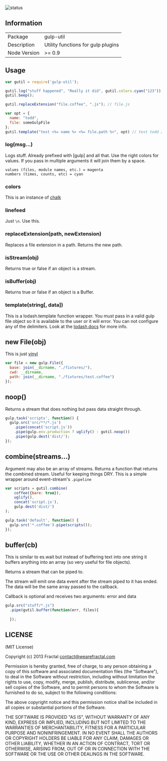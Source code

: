 ![status](https://secure.travis-ci.org/gulpjs/gulp-util.png?branch=master)

## Information

<table>
<tr> 
<td>Package</td><td>gulp-util</td>
</tr>
<tr>
<td>Description</td>
<td>Utility functions for gulp plugins</td>
</tr>
<tr>
<td>Node Version</td>
<td>>= 0.9</td>
</tr>
</table>

## Usage

```javascript
var gutil = require('gulp-util');

gutil.log("stuff happened", "Really it did", gutil.colors.cyan("123"));
gutil.beep();

gutil.replaceExtension("file.coffee", ".js"); // file.js

var opt = {
  name: "todd",
  file: someGulpFile
};
gutil.template("test <%= name %> <%= file.path %>", opt) // test todd /js/hi.js
```

### log(msg...)

Logs stuff. Already prefixed with [gulp] and all that. Use the right colors for values. If you pass in multiple arguments it will join them by a space.

```
values (files, module names, etc.) = magenta
numbers (times, counts, etc) = cyan
```

### colors

This is an instance of [chalk](https://github.com/sindresorhus/chalk)

### linefeed

Just `\n`. Use this.

### replaceExtension(path, newExtension)

Replaces a file extension in a path. Returns the new path.

### isStream(obj)

Returns true or false if an object is a stream.

### isBuffer(obj)

Returns true or false if an object is a Buffer.

### template(string[, data])

This is a lodash.template function wrapper. You must pass in a valid gulp file object so it is available to the user or it will error. You can not configure any of the delimiters. Look at the [lodash docs](http://lodash.com/docs#template) for more info.

## new File(obj)

This is just [vinyl](https://github.com/wearefractal/vinyl)

```javascript
var file = new gulp.File({
  base: join(__dirname, "./fixtures/"),
  cwd: __dirname,
  path: join(__dirname, "./fixtures/test.coffee")
});
```

## noop()

Returns a stream that does nothing but pass data straight through.

```javascript
gulp.task('scripts', function() {
  gulp.src('src/**/*.js')
    .pipe(concat('script.js'))
    .pipe(gulp.env.production ? uglify() : gutil.noop())
    .pipe(gulp.dest('dist/');
});
```

## combine(streams...)

Argument may also be an array of streams. Returns a function that returns the combined stream. Useful for keeping things DRY. This is a simple wrapper around event-stream's `.pipeline`

```javascript
var scripts = gutil.combine(
    coffee({bare: true}),
    uglify(),
    concat('script.js'),
    gulp.dest('dist/')
);

gulp.task('default', function() {
  gulp.src('*.coffee').pipe(scripts());
});
```

## buffer(cb)

This is similar to es.wait but instead of buffering text into one string it buffers anything into an array (so very useful for file objects).

Returns a stream that can be piped to.

The stream will emit one data event after the stream piped to it has ended. The data will be the same array passed to the callback.

Callback is optional and receives two arguments: error and data

```javascript
gulp.src("stuff/*.js")
  .pipe(gutil.buffer(function(err, files){
  
  });
```

## LICENSE

(MIT License)

Copyright (c) 2013 Fractal <contact@wearefractal.com>

Permission is hereby granted, free of charge, to any person obtaining
a copy of this software and associated documentation files (the
"Software"), to deal in the Software without restriction, including
without limitation the rights to use, copy, modify, merge, publish,
distribute, sublicense, and/or sell copies of the Software, and to
permit persons to whom the Software is furnished to do so, subject to
the following conditions:

The above copyright notice and this permission notice shall be
included in all copies or substantial portions of the Software.

THE SOFTWARE IS PROVIDED "AS IS", WITHOUT WARRANTY OF ANY KIND,
EXPRESS OR IMPLIED, INCLUDING BUT NOT LIMITED TO THE WARRANTIES OF
MERCHANTABILITY, FITNESS FOR A PARTICULAR PURPOSE AND
NONINFRINGEMENT. IN NO EVENT SHALL THE AUTHORS OR COPYRIGHT HOLDERS BE
LIABLE FOR ANY CLAIM, DAMAGES OR OTHER LIABILITY, WHETHER IN AN ACTION
OF CONTRACT, TORT OR OTHERWISE, ARISING FROM, OUT OF OR IN CONNECTION
WITH THE SOFTWARE OR THE USE OR OTHER DEALINGS IN THE SOFTWARE.
